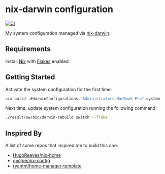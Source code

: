 # nix-darwin configuration

[![CI](https://github.com/sestrella/nix-home/actions/workflows/ci.yml/badge.svg)](https://github.com/sestrella/nix-home/actions/workflows/ci.yml)

My system configuration managed via
[nix-darwin](https://github.com/LnL7/nix-darwin).

## Requirements

Install [Nix](https://nixos.org/guides/install-nix.html) with
[Flakes](https://nixos.wiki/wiki/Flakes) enabled

## Getting Started

Activate the system configuration for the first time:

```sh
nix build .#darwinConfigurations."Administrators-MacBook-Pro".system
```

Next time, update system configuration running the following command:

```sh
./result/sw/bin/darwin-rebuild switch --flake .
```

## Inspired By

A list of some repos that inspired me to build this one:

- [HugoReeves/nix-home](https://github.com/HugoReeves/nix-home/)
- [gvolpe/nix-config](https://github.com/gvolpe/nix-config/)
- [ryantm/home-manager-template](https://github.com/ryantm/home-manager-template/)
